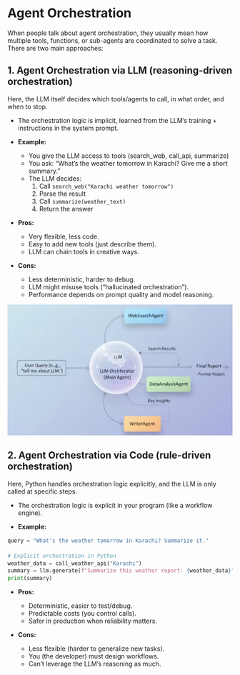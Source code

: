 # **Agent Orchestration**

When people talk about agent orchestration, they usually mean how multiple tools, functions, or sub-agents are coordinated to solve a task. There are two main approaches:

## **1. Agent Orchestration via LLM (reasoning-driven orchestration)**

Here, the LLM itself decides which tools/agents to call, in what order, and when to stop.

* The orchestration logic is implicit, learned from the LLM’s training + instructions in the system prompt.

* **Example:**
    - You give the LLM access to tools (search_web, call_api, summarize)
    - You ask: “What’s the weather tomorrow in Karachi? Give me a short summary.”
    - The LLM decides:
        1) Call `search_web("Karachi weather tomorrow")`
        2) Parse the result
        3) Call `summarize(weather_text)`
        4) Return the answer

* **Pros:**

    - Very flexible, less code.
    - Easy to add new tools (just describe them).
    - LLM can chain tools in creative ways.

* **Cons:**

    - Less deterministic, harder to debug.
    - LLM might misuse tools (“hallucinated orchestration”).
    - Performance depends on prompt quality and model reasoning.

![via LLM](media/via%20LLM.png)

## **2. Agent Orchestration via Code (rule-driven orchestration)**

Here, Python handles orchestration logic explicitly, and the LLM is only called at specific steps.

* The orchestration logic is explicit in your program (like a workflow engine).

* **Example:**

```python
query = "What's the weather tomorrow in Karachi? Summarize it."

# Explicit orchestration in Python
weather_data = call_weather_api("Karachi")
summary = llm.generate(f"Summarize this weather report: {weather_data}")
print(summary)

```

* **Pros:**

    - Deterministic, easier to test/debug.
    - Predictable costs (you control calls).
    - Safer in production when reliability matters.

* **Cons:**

    - Less flexible (harder to generalize new tasks).
    - You (the developer) must design workflows.
    - Can’t leverage the LLM’s reasoning as much.